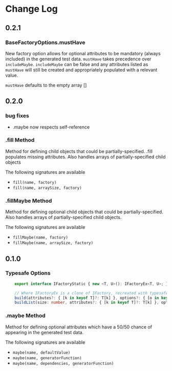 # Change Log

## 0.2.1

### BaseFactoryOptions.mustHave

New factory option allows for optional attributes to be mandatory (always included) in the generated test data.
`mustHave` takes precedence over `includeMaybe`. `includeMaybe` can be false and any attributes listed as `mustHave`
will still be created and appropriately populated with a relevant value.

`mustHave` defaults to the empty array []

## 0.2.0

### bug fixes

-   .maybe now respects self-reference

### .fill Method

Method for defining child objects that could be partially-specified. .fill populates
missing attributes. Also handles arrays of partially-specified child objects

The following signatures are available

-   `fill(name, factory)`
-   `fill(name, arraySize, factory)`

### .fillMaybe Method

Method for defining optional child objects that could be partially-specified. Also handles
arrays of partially-specified child objects.

The following signatures are available

-   `fillMaybe(name, factory)`
-   `fillMaybe(name, arraySize, factory)`

## 0.1.0

### Typesafe Options

```typescript
    export interface IFactoryStatic { new <T, U>(): IFactoryEx<T, U>; }

    // Where IFactoryEx is a clone of IFactory, recreated with typesafe Options, e.g.
    build(attributes?: { [k in keyof T]?: T[k] }, options?: { [o in keyof U]?: U[o] }): T;
    buildList(size: number, attributes?: { [k in keyof T]?: T[k] }, options?: { [o in keyof U]?: U[o] }): T[];
```

### .maybe Method

Method for defining optional attributes which have a 50/50 chance of appearing in the generated test data.

The following signatures are available

-   `maybe(name, defaultValue)`
-   `maybe(name, generatorFunction)`
-   `maybe(name, dependencies, generatorFunction)`
